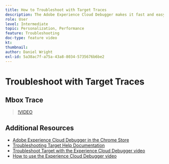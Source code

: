 ```yaml
---
title: How to Troubleshoot with Target Traces
description: The Adobe Experience Cloud Debugger makes it fast and easy to understand your Target implementation. Learn how to authenticate into the Experience Cloud and use the powerful Target Traces tool to inspect your activity and audience qualifications as well as your visitor profile.
role: User
level: Intermediate
topic: Personalization, Performance
feature: Troubleshooting
doc-type: feature video
kt:
thumbnail:
author: Daniel Wright
exl-id: 5a38ac7f-a75a-43a8-8034-5735676b6be2
---
```

# Troubleshoot with Target Traces

## Mbox Trace

>[!VIDEO](https://video.tv.adobe.com/v/23113/?quality=12)

## Additional Resources

* [Adobe Experience Cloud Debugger in the Chrome Store](https://chrome.google.com/webstore/detail/adobe-experience-cloud-de/ocdmogmohccmeicdhlhhgepeaijenapj)
* [Troubleshooting Target Help Documentation](https://experienceleague.adobe.com/docs/target/using/troubleshoot/troubleshooting-target.html?lang=en)
* [Troubleshoot Target with the Experience Cloud Debugger video](troubleshoot-with-the-experience-cloud-debugger.md)
* [How to use the Experience Cloud Debugger video](https://experienceleague.adobe.com/docs/debugger-learn/tutorials/experience-cloud-debugger/use-the-experience-cloud-debugger.html?lang=en)
